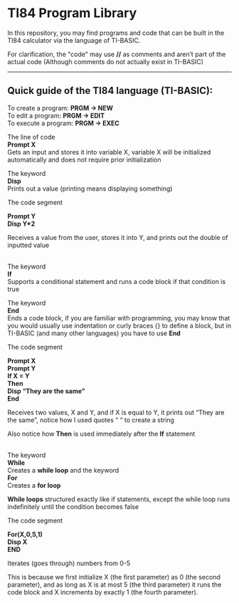 
# TI84 Program Library

In this repository, you may find programs and code that can be built in the TI84 calculator via the language of TI-BASIC. 


For clarification, the "code" may use **//** as comments and aren’t part of the actual code  (Although comments do not actually exist in TI-BASIC)



---
## Quick guide of the TI84 language (TI-BASIC): 
To create a program: **PRGM -> NEW**\
To edit a program: **PRGM -> EDIT**\
To execute a program: **PRGM  -> EXEC**

The line of code \
**Prompt X** \
Gets an input and stores it into variable X, variable X will be initialized automatically and does not require prior initialization

The keyword\
**Disp**\
Prints out a value (printing means displaying something)


The code segment

**Prompt Y\
Disp Y*2**

Receives a value from the user, stores it into Y, and prints out the double of inputted value


\
The keyword\
**If**\
Supports a conditional statement and runs a code block if that condition is true

The keyword\
**End**\
Ends a code block, if you are familiar with programming, you may know that you would usually use indentation or curly braces {} to define a block, but in TI-BASIC (and many other languages) you have to use **End**

The code segment

**Prompt X\
Prompt Y\
If X = Y\
Then\
Disp “They are the same”\
End**

Receives two values, X and Y, and if X is equal to Y, it prints out “They are the same”, notice how I used quotes “ “ to create a string

Also notice how **Then** is used immediately after the **If** statement


\
The keyword\
**While**\
Creates a **while loop** and the keyword\
**For**\
Creates a **for loop**

**While loops** structured exactly like if statements, except the 
while loop runs indefinitely until the condition becomes false

The code segment

**For(X,0,5,1)\
Disp X\
END**


Iterates (goes through) numbers from 0-5

This is because we first initialize X (the first parameter) as 0 (the second parameter), and as long as X is at most 5 (the third parameter) it runs the code block and X increments by exactly 1 (the fourth parameter).
